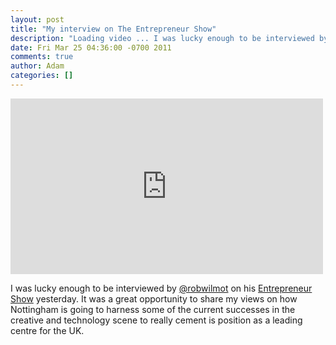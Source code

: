 ```yaml
---
layout: post
title: "My interview on The Entrepreneur Show"
description: "Loading video ... I was lucky enough to be interviewed by @robwilmot on his Entrepreneur Show yesterday. It was a great opportunity to share my views on how Nottingham is going to harness some of the current successes in the creative and technolog..."
date: Fri Mar 25 04:36:00 -0700 2011
comments: true
author: Adam
categories: []
---
```


<iframe src="http://get-embed.wistia.com/embed/medias/032c4b3dd8?width=500&amp;height=281&amp;autoplay=false&amp;playbutton=true&amp;controls_visible=false&amp;end_video_behavior=default" frameborder="0" height="281" width="500">Loading video ...</iframe>

I was lucky enough to be interviewed by <a href="http://twitter.com/robwilmot">@robwilmot</a> on his <a href="http://rob.fibreca.mp">Entrepreneur Show</a> yesterday. It was a great opportunity to share my views on how Nottingham is going to harness some of the current successes in the creative and technology scene to really cement is position as a leading centre for the UK.
